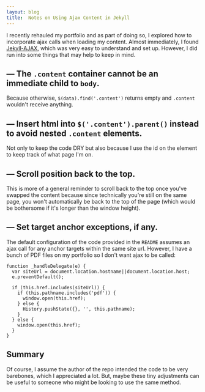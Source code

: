 ```yaml
---
layout: blog
title:  Notes on Using Ajax Content in Jekyll
---
```


I recently rehauled my portfolio and as part of doing so, I explored how to incorporate ajax calls when loading my content. Almost immediately, I found [Jekyll-AJAX][jekyll-ajax], which was very easy to understand and set up. However, I did run into some things that may help to keep in mind.

## &mdash; The `.content` container cannot be an immediate child to `body`.
Because otherwise, `$(data).find('.content')` returns empty and `.content` wouldn't receive anything.

## &mdash; Insert html into `$('.content').parent()` instead to avoid nested `.content` elements.
Not only to keep the code DRY but also because I use the id on the element to keep track of what page I'm on.

## &mdash; Scroll position back to the top.
This is more of a general reminder to scroll back to the top once you've swapped the content because since technically you're still on the same page, you won't automatically be back to the top of the page (which would be bothersome if it's longer than the window height).

## &mdash; Set target anchor exceptions, if any.
The default configuration of the code provided in the `README` assumes an ajax call for any anchor targets within the same site url. However, I have a bunch of PDF files on my portfolio so I don't want ajax to be called:

<pre class="line-numbers"><code class="language-css">function _handleDelegate(e) {
  var siteUrl = document.location.hostname||document.location.host;
  e.preventDefault();
  
  if (this.href.includes(siteUrl)) {
    if (this.pathname.includes('pdf')) {
      window.open(this.href);
    } else {
      History.pushState({}, '', this.pathname);
    }
  } else {
    window.open(this.href);
  }
}</code></pre>

## Summary
Of course, I assume the author of the repo intended the code to be very barebones, which I appreciated a lot. But, maybe these tiny adjustments can be useful to someone who might be looking to use the same method.



[jekyll-ajax]: https://github.com/joelhans/Jekyll-AJAX
